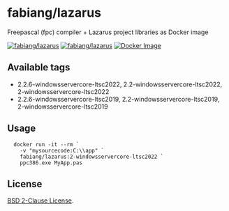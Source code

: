 # fabiang/lazarus

Freepascal (fpc) compiler + Lazarus project libraries as Docker image

[![fabiang/lazarus](https://img.shields.io/docker/pulls/fabiang/lazarus.svg)](https://hub.docker.com/r/fabiang/lazarus)
[![fabiang/lazarus](https://badgen.net/github/license/fabiang/docker-lazarus)](https://github.com/fabiang/docker-lazarus)
[![Docker Image](https://github.com/fabiang/docker-lazarus/actions/workflows/docker.yml/badge.svg)](https://github.com/fabiang/docker-lazarus/actions/workflows/docker.yml)

## Available tags

* 2.2.6-windowsservercore-ltsc2022, 2.2-windowsservercore-ltsc2022, 2-windowsservercore-ltsc2022
* 2.2.6-windowsservercore-ltsc2019, 2.2-windowsservercore-ltsc2019, 2-windowsservercore-ltsc2019

## Usage

```
  docker run -it --rm `
    -v "mysourcecode:C:\\app" `
    fabiang/lazarus:2-windowsservercore-ltsc2022 `
    ppc386.exe MyApp.pas
```

## License

[BSD 2-Clause License](LICENSE).
